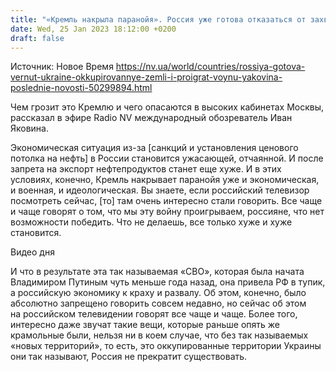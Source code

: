 ```yaml
---
title: "«Кремль накрыла паранойя». Россия уже готова отказаться от захваченных территорий — Яковина"
date: Wed, 25 Jan 2023 18:12:00 +0200
draft: false
---
```

Источник: Новое Время https://nv.ua/world/countries/rossiya-gotova-vernut-ukraine-okkupirovannye-zemli-i-proigrat-voynu-yakovina-poslednie-novosti-50299894.html


 Чем грозит это Кремлю и чего опасаются в высоких кабинетах Москвы, рассказал в эфире Radio NV международный обозреватель Иван Яковина.

Экономическая ситуация из-за [санкций и установления ценового потолка на нефть] в России становится ужасающей, отчаянной. И после запрета на экспорт нефтепродуктов станет еще хуже. И в этих условиях, конечно, Кремль накрывает паранойя уже и экономическая, и военная, и идеологическая. Вы знаете, если российский телевизор посмотреть сейчас, [то] там очень интересно стали говорить. Все чаще и чаще говорят о том, что мы эту войну проигрываем, россияне, что нет возможности победить. Что не делаешь, все только хуже и хуже становится.

  Видео дня   

И что в результате эта так называемая «СВО», которая была начата Владимиром Путиным чуть меньше года назад, она привела РФ в тупик, а российскую экономику к краху и развалу. Об этом, конечно, было абсолютно запрещено говорить совсем недавно, но сейчас об этом на российском телевидении говорят все чаще и чаще. Более того, интересно даже звучат такие вещи, которые раньше опять же крамольные были, нельзя ни в коем случае, что без так называемых «новых территорий», то есть, это оккупированные территории Украины они так называют, Россия не прекратит существовать.
